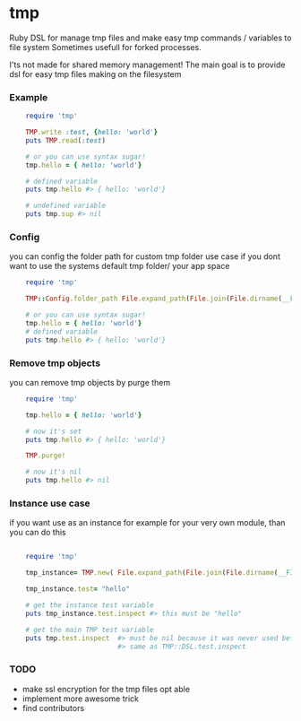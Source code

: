 tmp
===

Ruby DSL for manage tmp files and make easy
tmp commands / variables to file system
Sometimes usefull for forked processes.

I'ts not made for shared memory management!
The main goal is to provide dsl for easy tmp files making on the filesystem


### Example

```ruby
    require 'tmp'

    TMP.write :test, {hello: 'world'}
    puts TMP.read(:test)

    # or you can use syntax sugar!
    tmp.hello = { hello: 'world'}

    # defined variable
    puts tmp.hello #> { hello: 'world'}

    # undefined variable
    puts tmp.sup #> nil
```

### Config

you can config the folder path for custom tmp folder use case if you dont want to use the systems default tmp folder/ your app space

```ruby
    require 'tmp'

    TMP::Config.folder_path File.expand_path(File.join(File.dirname(__FILE__),'tmp_folder'))

    # or you can use syntax sugar!
    tmp.hello = { hello: 'world'}
    # defined variable
    puts tmp.hello #> { hello: 'world'}
```

### Remove tmp objects

you can remove tmp objects by purge them

```ruby
    require 'tmp'

    tmp.hello = { hello: 'world'}

    # now it's set
    puts tmp.hello #> { hello: 'world'}

    TMP.purge!

    # now it's nil
    puts tmp.hello #> nil
```

### Instance use case

if you want use as an instance for example for your very own module, than you can do this

```ruby

    require 'tmp'

    tmp_instance= TMP.new( File.expand_path(File.join(File.dirname(__FILE__),'tmp_folder')) )

    tmp_instance.test= "hello"

    # get the instance test variable
    puts tmp_instance.test.inspect #> this must be "hello"

    # get the main TMP test variable
    puts tmp.test.inspect  #> must be nil because it was never used before
                           #> same as TMP::DSL.test.inspect

```

### TODO

* make ssl encryption for the tmp files opt able
* implement more awesome trick
* find contributors
